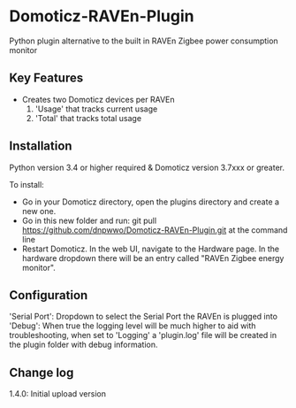 # Domoticz-RAVEn-Plugin
Python plugin alternative to the built in RAVEn Zigbee power consumption monitor

## Key Features

* Creates two Domoticz devices per RAVEn
  1. 'Usage' that tracks current usage
  2. 'Total' that tracks total usage

## Installation

Python version 3.4 or higher required & Domoticz version 3.7xxx or greater.

To install:

* Go in your Domoticz directory, open the plugins directory and create a new one.
* Go in this new folder and run: git pull https://github.com/dnpwwo/Domoticz-RAVEn-Plugin.git at the command line
* Restart Domoticz.
In the web UI, navigate to the Hardware page. In the hardware dropdown there will be an entry called "RAVEn Zigbee energy monitor".

## Configuration

'Serial Port': Dropdown to select the Serial Port the RAVEn is plugged into
'Debug': When true the logging level will be much higher to aid with troubleshooting, when set to 'Logging' a 'plugin.log' file will be created in the plugin folder with debug information.

## Change log

1.4.0:  Initial upload version
